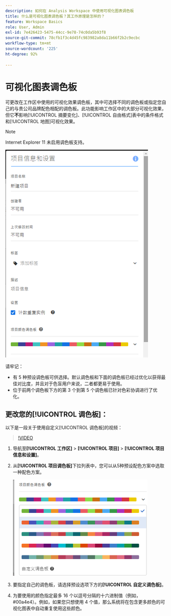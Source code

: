 ```yaml
---
description: 如何在 Analysis Workspace 中使用可视化图表调色板
title: 什么是可视化图表调色板？其工作原理是怎样的？
feature: Workspace Basics
role: User, Admin
exl-id: 7e426423-5475-44cc-9e78-74c0da5b93f8
source-git-commit: 78cfb1f3c4d45fc983982a8da11b66f2b2c9ecbc
workflow-type: tm+mt
source-wordcount: '225'
ht-degree: 92%

---
```


# 可视化图表调色板

可更改在工作区中使用的可视化效果调色板，其中可选择不同的调色板或指定您自己的与贵公司品牌配色相配的调色板。此功能影响工作区中的大部分可视化效果，但它&#x200B;**不**&#x200B;影响[!UICONTROL 摘要变化]、[!UICONTROL 自由格式]表中的条件格式和[!UICONTROL 地图]可视化效果。

>[!NOTE]
>
>Internet Explorer 11 未启用调色板支持。

![](assets/color_palettes.png)

请牢记：

* 有 5 种预设调色板可供选择。默认调色板和下面的调色板已经过优化以获得最佳对比度，并且对于色盲用户来说，二者都更易于使用。
* 位于前两个调色板下方的第 3 个到第 5 个调色板已针对色彩协调进行了优化。

## 更改您的[!UICONTROL 调色板]：

以下是一段关于使用自定义[!UICONTROL 调色板]的视频：

>[!VIDEO](https://video.tv.adobe.com/v/23876/?quality=12)

1. 导航至&#x200B;**[!UICONTROL 工作区]** > **[!UICONTROL 项目]** > **[!UICONTROL 项目信息和设置]**。
1. 从&#x200B;**[!UICONTROL 项目调色板]**&#x200B;下拉列表中，您可以从5种预设配色方案中选取一种配色方案。

   ![](assets/custom_palette.png)

1. 要指定自己的调色板，请选择预设选项下方的&#x200B;**[!UICONTROL 自定义调色板]**。
1. 为要使用的颜色指定最多 16 个以逗号分隔的十六进制值（例如，#00a4e4）。例如，如果您只想使用 4 个值，那么系统将在包含更多颜色的可视化图表中自动重复使用这些颜色。
